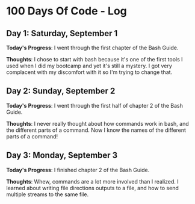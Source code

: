 # 100 Days Of Code - Log

## Day 1: Saturday, September 1

**Today's Progress**: I went through the first chapter of the Bash Guide.

**Thoughts**: I chose to start with bash because it's one of the first tools I used when I did my bootcamp and yet it's still a mystery. I got very complacent with my discomfort with it so I'm trying to change that.

## Day 2: Sunday, September 2

**Today's Progress**: I went through the first half of chapter 2 of the Bash Guide.

**Thoughts**: I never really thought about how commands work in bash, and the different parts of a command. Now I know the names of the different parts of a command!

## Day 3: Monday, September 3

**Today's Progress**: I finished chapter 2 of the Bash Guide.

**Thoughts**: Whew, commands are a lot more involved than I realized. I learned about writing file directions outputs to a file, and how to send multiple streams to the same file.
